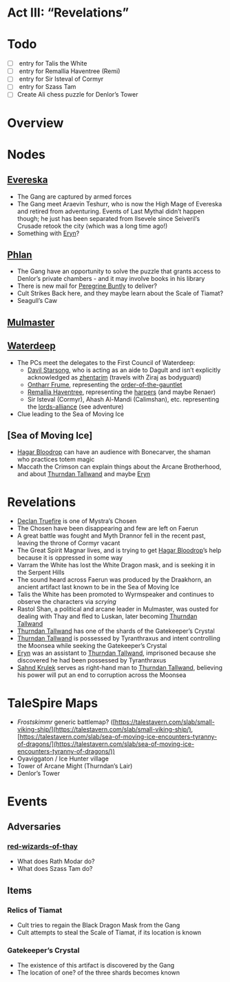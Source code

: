# Act III: “Revelations”

# Todo

- [ ]  [](../../npcs/Characters.csv) entry for Talis the White
- [ ]  [](../../npcs/Characters.csv) entry for Remallia Haventree (Remi)
- [ ]  [](../../npcs/Characters.csv) entry for Sir Isteval of Cormyr
- [ ]  [](../../npcs/Characters.csv) entry for Szass Tam
- [ ]  Create Ali chess puzzle for Denlor’s Tower

# Overview

# Nodes

## [Evereska](../../Adventures/%F0%9F%8C%84%20Evereska/%21index.md)

- The Gang are captured by armed forces
- The Gang meet Araevin Teshurr, who is now the High Mage of Evereska and retired from adventuring. Events of Last Mythal didn’t happen though; he just has been separated from Ilsevele since Seiveril’s Crusade retook the city (which was a long time ago!)
- Something with [Eryn](../../Characters%20%281%29/Eryn/%21index.md)?

## [Phlan](../adventures/cult-strikes-back-pt-1.md)

- The Gang have an opportunity to solve the puzzle that grants access to Denlor’s private chambers - and it may involve books in his library
- There is new mail for [Peregrine Buntly](../../Characters%20%281%29/Peregrine%20Buntly/%21index.md) to deliver?
- Cult Strikes Back here, and they maybe learn about the Scale of Tiamat?
- Seagull’s Caw

## [Mulmaster](../adventures/city-of-danger.md)

## [Waterdeep](../adventures/first-council-of-waterdeep.md)

- The PCs meet the delegates to the First Council of Waterdeep:
    - [Davil Starsong](../../Characters%20%281%29/Davil%20Starsong/%21index.md), who is acting as an aide to Dagult and isn’t explicitly acknowledged as [zhentarim](../../factions/zhentarim.md) (travels with Ziraj as bodyguard)
    - [Ontharr Frume](../../Characters%20%281%29/Ontharr%20Frume.md), representing the [order-of-the-gauntlet](../../factions/order-of-the-gauntlet.md)
    - [Remallia Haventree](../../Characters%20%281%29/Remallia%20Haventree/%21index.md), representing the [harpers](../../factions/harpers.md) (and maybe Renaer)
    - Sir Isteval (Cormyr), Ahash Al-Mandi (Calimshan), etc. representing the [lords-alliance](../../factions/lords-alliance.md) (see adventure)
- Clue leading to the Sea of Moving Ice

## [Sea of Moving Ice]

- [Hagar Bloodrop](../../Characters%20%281%29/Hagar%20Bloodrop/%21index.md) can have an audience with Bonecarver, the shaman who practices totem magic
- Maccath the Crimson can explain things about the Arcane Brotherhood, and about [Thurndan Tallwand](../../Characters%20%281%29/Thurndan%20Tallwand/%21index.md) and maybe [Eryn](../../Characters%20%281%29/Eryn/%21index.md)

# Revelations

- [Declan Truefire](../../Characters%20%281%29/Declan%20Truefire/%21index.md) is one of Mystra’s Chosen
- The Chosen have been disappearing and few are left on Faerun
- A great battle was fought and Myth Drannor fell in the recent past, leaving the throne of Cormyr vacant
- The Great Spirit Magnar lives, and is trying to get [Hagar Bloodrop](../../Characters%20%281%29/Hagar%20Bloodrop/%21index.md)’s help because it is oppressed in some way
- Varram the White has lost the White Dragon mask, and is seeking it in the Serpent Hills
- The sound heard across Faerun was produced by the Draakhorn, an ancient artifact last known to be in the Sea of Moving Ice
- Talis the White has been promoted to Wyrmspeaker and continues to observe the characters via *scrying*
- Rastol Shan, a political and arcane leader in Mulmaster, was ousted for dealing with Thay and fled to Luskan, later becoming [Thurndan Tallwand](../../Characters%20%281%29/Thurndan%20Tallwand/%21index.md)
- [Thurndan Tallwand](../../Characters%20%281%29/Thurndan%20Tallwand/%21index.md) has one of the shards of the Gatekeeper’s Crystal
- [Thurndan Tallwand](../../Characters%20%281%29/Thurndan%20Tallwand/%21index.md) is possessed by Tyranthraxus and intent controlling the Moonsea while seeking the Gatekeeper’s Crystal
- [Eryn](../../Characters%20%281%29/Eryn/%21index.md) was an assistant to [Thurndan Tallwand](../../Characters%20%281%29/Thurndan%20Tallwand/%21index.md), imprisoned because she discovered he had been possessed by Tyranthraxus
- [Sahnd Krulek](../../Characters%20%281%29/Sahnd%20Krulek/%21index.md) serves as right-hand man to [Thurndan Tallwand](../../Characters%20%281%29/Thurndan%20Tallwand/%21index.md), believing his power will put an end to corruption across the Moonsea

# TaleSpire Maps

- *Frostskimmr* generic battlemap? ([https://talestavern.com/slab/small-viking-ship/](https://talestavern.com/slab/small-viking-ship/), [https://talestavern.com/slab/sea-of-moving-ice-encounters-tyranny-of-dragons/](https://talestavern.com/slab/sea-of-moving-ice-encounters-tyranny-of-dragons/))
- Oyaviggaton / Ice Hunter village
- Tower of Arcane Might (Thurndan’s Lair)
- Denlor’s Tower

# Events

## Adversaries

### [red-wizards-of-thay](../../factions/red-wizards-of-thay.md)

- What does Rath Modar do?
- What does Szass Tam do?

## Items

### Relics of Tiamat

- Cult tries to regain the Black Dragon Mask from the Gang
- Cult attempts to steal the Scale of Tiamat, if its location is known

### Gatekeeper’s Crystal

- The existence of this artifact is discovered by the Gang
- The location of one? of the three shards becomes known